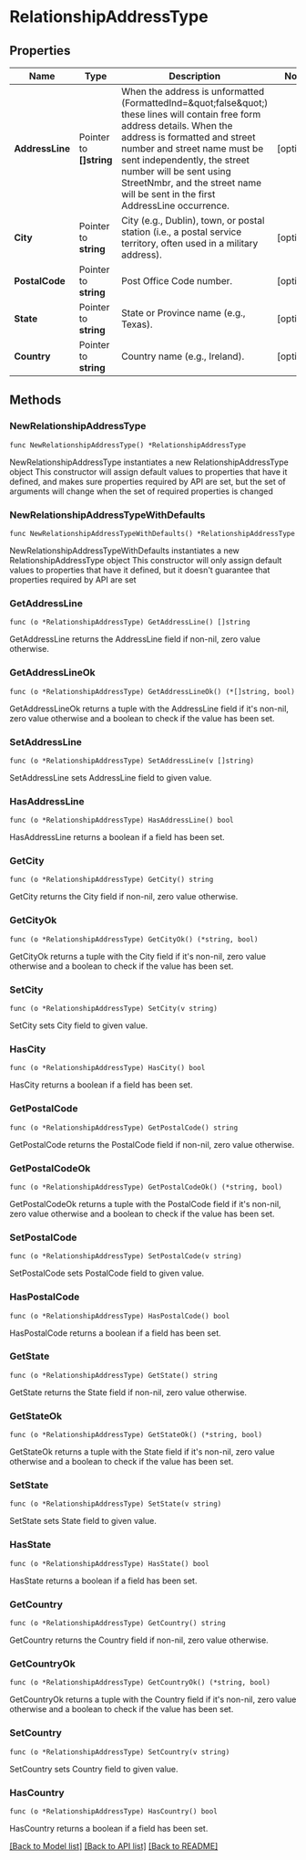 # RelationshipAddressType

## Properties

Name | Type | Description | Notes
------------ | ------------- | ------------- | -------------
**AddressLine** | Pointer to **[]string** | When the address is unformatted (FormattedInd&#x3D;\&quot;false\&quot;) these lines will contain free form address details. When the address is formatted and street number and street name must be sent independently, the street number will be sent using StreetNmbr, and the street name will be sent in the first AddressLine occurrence. | [optional] 
**City** | Pointer to **string** | City (e.g., Dublin), town, or postal station (i.e., a postal service territory, often used in a military address). | [optional] 
**PostalCode** | Pointer to **string** | Post Office Code number. | [optional] 
**State** | Pointer to **string** | State or Province name (e.g., Texas). | [optional] 
**Country** | Pointer to **string** | Country name (e.g., Ireland). | [optional] 

## Methods

### NewRelationshipAddressType

`func NewRelationshipAddressType() *RelationshipAddressType`

NewRelationshipAddressType instantiates a new RelationshipAddressType object
This constructor will assign default values to properties that have it defined,
and makes sure properties required by API are set, but the set of arguments
will change when the set of required properties is changed

### NewRelationshipAddressTypeWithDefaults

`func NewRelationshipAddressTypeWithDefaults() *RelationshipAddressType`

NewRelationshipAddressTypeWithDefaults instantiates a new RelationshipAddressType object
This constructor will only assign default values to properties that have it defined,
but it doesn't guarantee that properties required by API are set

### GetAddressLine

`func (o *RelationshipAddressType) GetAddressLine() []string`

GetAddressLine returns the AddressLine field if non-nil, zero value otherwise.

### GetAddressLineOk

`func (o *RelationshipAddressType) GetAddressLineOk() (*[]string, bool)`

GetAddressLineOk returns a tuple with the AddressLine field if it's non-nil, zero value otherwise
and a boolean to check if the value has been set.

### SetAddressLine

`func (o *RelationshipAddressType) SetAddressLine(v []string)`

SetAddressLine sets AddressLine field to given value.

### HasAddressLine

`func (o *RelationshipAddressType) HasAddressLine() bool`

HasAddressLine returns a boolean if a field has been set.

### GetCity

`func (o *RelationshipAddressType) GetCity() string`

GetCity returns the City field if non-nil, zero value otherwise.

### GetCityOk

`func (o *RelationshipAddressType) GetCityOk() (*string, bool)`

GetCityOk returns a tuple with the City field if it's non-nil, zero value otherwise
and a boolean to check if the value has been set.

### SetCity

`func (o *RelationshipAddressType) SetCity(v string)`

SetCity sets City field to given value.

### HasCity

`func (o *RelationshipAddressType) HasCity() bool`

HasCity returns a boolean if a field has been set.

### GetPostalCode

`func (o *RelationshipAddressType) GetPostalCode() string`

GetPostalCode returns the PostalCode field if non-nil, zero value otherwise.

### GetPostalCodeOk

`func (o *RelationshipAddressType) GetPostalCodeOk() (*string, bool)`

GetPostalCodeOk returns a tuple with the PostalCode field if it's non-nil, zero value otherwise
and a boolean to check if the value has been set.

### SetPostalCode

`func (o *RelationshipAddressType) SetPostalCode(v string)`

SetPostalCode sets PostalCode field to given value.

### HasPostalCode

`func (o *RelationshipAddressType) HasPostalCode() bool`

HasPostalCode returns a boolean if a field has been set.

### GetState

`func (o *RelationshipAddressType) GetState() string`

GetState returns the State field if non-nil, zero value otherwise.

### GetStateOk

`func (o *RelationshipAddressType) GetStateOk() (*string, bool)`

GetStateOk returns a tuple with the State field if it's non-nil, zero value otherwise
and a boolean to check if the value has been set.

### SetState

`func (o *RelationshipAddressType) SetState(v string)`

SetState sets State field to given value.

### HasState

`func (o *RelationshipAddressType) HasState() bool`

HasState returns a boolean if a field has been set.

### GetCountry

`func (o *RelationshipAddressType) GetCountry() string`

GetCountry returns the Country field if non-nil, zero value otherwise.

### GetCountryOk

`func (o *RelationshipAddressType) GetCountryOk() (*string, bool)`

GetCountryOk returns a tuple with the Country field if it's non-nil, zero value otherwise
and a boolean to check if the value has been set.

### SetCountry

`func (o *RelationshipAddressType) SetCountry(v string)`

SetCountry sets Country field to given value.

### HasCountry

`func (o *RelationshipAddressType) HasCountry() bool`

HasCountry returns a boolean if a field has been set.


[[Back to Model list]](../README.md#documentation-for-models) [[Back to API list]](../README.md#documentation-for-api-endpoints) [[Back to README]](../README.md)


